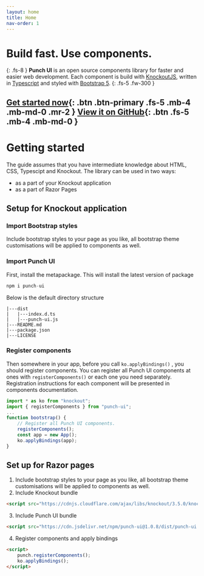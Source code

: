 ```yaml
---
layout: home
title: Home
nav-order: 1
---
```

# Build fast. Use components.
{: .fs-8 }
**Punch UI** is an open source components library for faster and easier web development. Each component is build with [KnockoutJS](https://knockoutjs.com/index.html), written in [Typescript](https://www.typescriptlang.org/) and styled with [Bootstrap 5](https://getbootstrap.com/).
{: .fs-5 .fw-300 }

[Get started now](#getting-started){: .btn .btn-primary .fs-5 .mb-4 .mb-md-0 .mr-2 } [View it on GitHub](https://github.com/mtutynina/punch-ui){: .btn .fs-5 .mb-4 .mb-md-0 }
---
# Getting started
The guide assumes that you have intermediate knowledge about HTML, CSS, Typescipt and Knockout.
The library can be used in two ways:
- as a part of your Knockout application
- as a part of Razor Pages

## Setup for Knockout application
### Import Bootstrap styles
Include bootstrap styles to your page as you like, all bootstrap theme customisations will be applied to components as well.

### Import Punch UI
First, install the metapackage. This will install the latest version of package
```js
npm i punch-ui
```
Below is the default directory structure
```
|---dist
|   |---index.d.ts
|   |---punch-ui.js
|---README.md
|---package.json
|---LICENSE
```
### Register components
Then somewhere in your app, before you call ```ko.applyBindings()``` , you should register components.
You can register all Punch UI components at ones with ```registerComponents()``` or each one you need separately.
Registration instructions for each component will be presented in components documentation.
```js
import * as ko from "knockout";
import { registerComponents } from "punch-ui";
...
function bootstrap() {
    // Register all Punch UI components.
    registerComponents();
    const app = new App();
    ko.applyBindings(app);
}
```
## Set up for Razor pages
1. Include bootstrap styles to your page as you like, all bootstrap theme customisations will be applied to components as well.
2. Include Knockout bundle
```html
<script src="https://cdnjs.cloudflare.com/ajax/libs/knockout/3.5.0/knockout-min.js"></script>
```
3. Include Punch UI bundle
```html
<script src="https://cdn.jsdelivr.net/npm/punch-ui@1.0.8/dist/punch-ui.js"></script>
```
4. Register components and apply bindings
```html
<script>
    punch.registerComponents();
    ko.applyBindings();
</script>
```